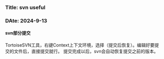 <!-- svn.md -->
### Title: svn useful
### DAte: 2024-9-13

#### svn部分提交
TortoiseSVN工具，右键Context上下文环境，选择（提交后恢复）。编辑好要提交的文件后，直接提交就行。
提交完成以后，svn会自动恢复提交之前的版本。


